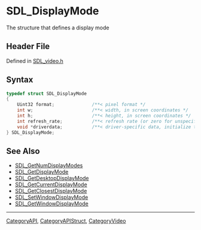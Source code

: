 # SDL_DisplayMode

The structure that defines a display mode

## Header File

Defined in [SDL_video.h](https://github.com/libsdl-org/SDL/blob/SDL2/include/SDL_video.h)

## Syntax

```c
typedef struct SDL_DisplayMode
{
    Uint32 format;              /**< pixel format */
    int w;                      /**< width, in screen coordinates */
    int h;                      /**< height, in screen coordinates */
    int refresh_rate;           /**< refresh rate (or zero for unspecified) */
    void *driverdata;           /**< driver-specific data, initialize to 0 */
} SDL_DisplayMode;
```

## See Also

- [SDL_GetNumDisplayModes](SDL_GetNumDisplayModes)
- [SDL_GetDisplayMode](SDL_GetDisplayMode)
- [SDL_GetDesktopDisplayMode](SDL_GetDesktopDisplayMode)
- [SDL_GetCurrentDisplayMode](SDL_GetCurrentDisplayMode)
- [SDL_GetClosestDisplayMode](SDL_GetClosestDisplayMode)
- [SDL_SetWindowDisplayMode](SDL_SetWindowDisplayMode)
- [SDL_GetWindowDisplayMode](SDL_GetWindowDisplayMode)






----
[CategoryAPI](CategoryAPI), [CategoryAPIStruct](CategoryAPIStruct), [CategoryVideo](CategoryVideo)

